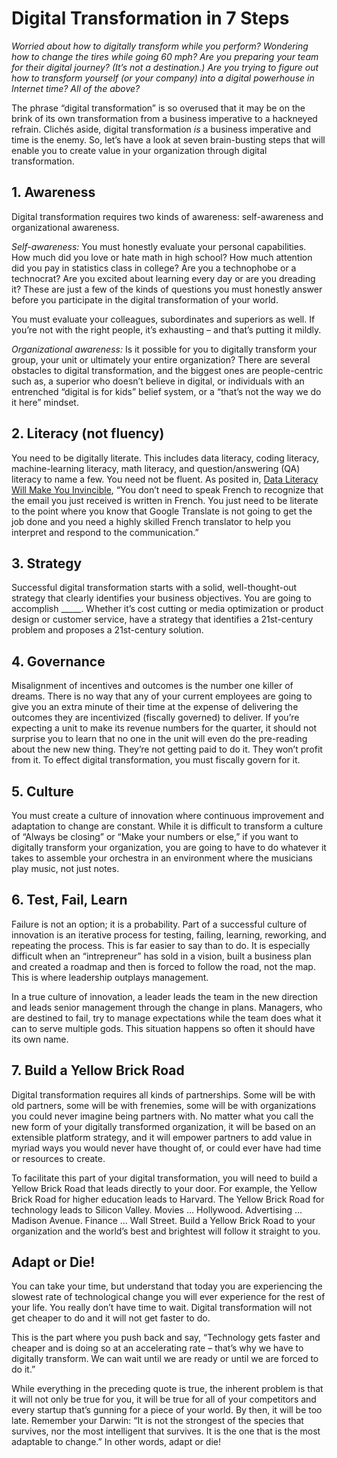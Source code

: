# Digital Transformation in 7 Steps

_Worried about how to digitally transform while you perform? Wondering how to change the tires while going 60 mph? Are you preparing your team for their digital journey? \(It’s not a destination.\) Are you trying to figure out how to transform yourself \(or your company\) into a digital powerhouse in Internet time? All of the above?_

The phrase “digital transformation” is so overused that it may be on the brink of its own transformation from a business imperative to a hackneyed refrain. Clichés aside, digital transformation _is_ a business imperative and time is the enemy. So, let’s have a look at seven brain-busting steps that will enable you to create value in your organization through digital transformation.

## 1. Awareness

Digital transformation requires two kinds of awareness: self-awareness and organizational awareness.

_Self-awareness:_ You must honestly evaluate your personal capabilities. How much did you love or hate math in high school? How much attention did you pay in statistics class in college? Are you a technophobe or a technocrat? Are you excited about learning every day or are you dreading it? These are just a few of the kinds of questions you must honestly answer before you participate in the digital transformation of your world.

You must evaluate your colleagues, subordinates and superiors as well. If you’re not with the right people, it’s exhausting – and that’s putting it mildly.

_Organizational awareness:_ Is it possible for you to digitally transform your group, your unit or ultimately your entire organization? There are several obstacles to digital transformation, and the biggest ones are people-centric such as, a superior who doesn’t believe in digital, or individuals with an entrenched “digital is for kids” belief system, or a “that’s not the way we do it here” mindset.

## 2. Literacy \(not fluency\)

You need to be digitally literate. This includes data literacy, coding literacy, machine-learning literacy, math literacy, and question/answering \(QA\) literacy to name a few. You need not be fluent. As posited in, [Data Literacy Will Make You Invincible](http://www.shellypalmer.com/2016/04/data-literacy-will-make-invincible/), “You don’t need to speak French to recognize that the email you just received is written in French. You just need to be literate to the point where you know that Google Translate is not going to get the job done and you need a highly skilled French translator to help you interpret and respond to the communication.”

## 3. Strategy

Successful digital transformation starts with a solid, well-thought-out strategy that clearly identifies your business objectives. You are going to accomplish \_\_\_\_\_. Whether it’s cost cutting or media optimization or product design or customer service, have a strategy that identifies a 21st-century problem and proposes a 21st-century solution.

## 4. Governance

Misalignment of incentives and outcomes is the number one killer of dreams. There is no way that any of your current employees are going to give you an extra minute of their time at the expense of delivering the outcomes they are incentivized \(fiscally governed\) to deliver. If you’re expecting a unit to make its revenue numbers for the quarter, it should not surprise you to learn that no one in the unit will even do the pre-reading about the new new thing. They’re not getting paid to do it. They won’t profit from it. To effect digital transformation, you must fiscally govern for it.

## 5. Culture

You must create a culture of innovation where continuous improvement and adaptation to change are constant. While it is difficult to transform a culture of “Always be closing” or “Make your numbers or else,” if you want to digitally transform your organization, you are going to have to do whatever it takes to assemble your orchestra in an environment where the musicians play music, not just notes.

## 6. Test, Fail, Learn

Failure is not an option; it is a probability. Part of a successful culture of innovation is an iterative process for testing, failing, learning, reworking, and repeating the process. This is far easier to say than to do. It is especially difficult when an “intrepreneur” has sold in a vision, built a business plan and created a roadmap and then is forced to follow the road, not the map. This is where leadership outplays management.

In a true culture of innovation, a leader leads the team in the new direction and leads senior management through the change in plans. Managers, who are destined to fail, try to manage expectations while the team does what it can to serve multiple gods. This situation happens so often it should have its own name.

## 7. Build a Yellow Brick Road

Digital transformation requires all kinds of partnerships. Some will be with old partners, some will be with frenemies, some will be with organizations you could never imagine being partners with. No matter what you call the new form of your digitally transformed organization, it will be based on an extensible platform strategy, and it will empower partners to add value in myriad ways you would never have thought of, or could ever have had time or resources to create.

To facilitate this part of your digital transformation, you will need to build a Yellow Brick Road that leads directly to your door. For example, the Yellow Brick Road for higher education leads to Harvard. The Yellow Brick Road for technology leads to Silicon Valley. Movies … Hollywood. Advertising … Madison Avenue. Finance … Wall Street. Build a Yellow Brick Road to your organization and the world’s best and brightest will follow it straight to you.

## Adapt or Die!

You can take your time, but understand that today you are experiencing the slowest rate of technological change you will ever experience for the rest of your life. You really don’t have time to wait. Digital transformation will not get cheaper to do and it will not get faster to do.

This is the part where you push back and say, “Technology gets faster and cheaper and is doing so at an accelerating rate – that’s why we have to digitally transform. We can wait until we are ready or until we are forced to do it.”

While everything in the preceding quote is true, the inherent problem is that it will not only be true for you, it will be true for all of your competitors and every startup that’s gunning for a piece of your world. By then, it will be too late. Remember your Darwin: “It is not the strongest of the species that survives, nor the most intelligent that survives. It is the one that is the most adaptable to change.” In other words, adapt or die!

